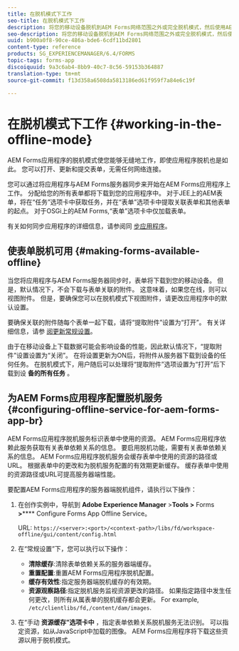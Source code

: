 ```yaml
---
title: 在脱机模式下工作
seo-title: 在脱机模式下工作
description: 将您的移动设备脱机到AEM Forms网络范围之外或完全脱机模式，然后使用AEM Forms应用程序
seo-description: 将您的移动设备脱机到AEM Forms网络范围之外或完全脱机模式，然后使用AEM Forms应用程序
uuid: b900a0f8-90ce-486a-bde6-6cdf11bd2801
content-type: reference
products: SG_EXPERIENCEMANAGER/6.4/FORMS
topic-tags: forms-app
discoiquuid: 9a3c6ab4-8bb9-40c7-8c56-59153b364887
translation-type: tm+mt
source-git-commit: f13d358a6508da5813186ed61f959f7a84e6c19f

---
```



# 在脱机模式下工作 {#working-in-the-offline-mode}

AEM Forms应用程序的脱机模式使您能够无缝地工作，即使应用程序脱机也是如此。 您可以打开、更新和提交表单，无需任何网络连接。

您可以通过将应用程序与AEM Forms服务器同步来开始在AEM Forms应用程序上工作。 分配给您的所有表单都将下载到您的应用程序中。 对于JEE上的AEM表单，将在“任务”选项卡中获取任务，并在“表单”选项卡中提取关联表单和其他表单的起点。 对于OSGi上的AEM Forms,“表单”选项卡中仅加载表单。

有关如何同步应用程序的详细信息，请参阅同 [步应用程序](/help/forms/using/sync-app.md)。

## 使表单脱机可用 {#making-forms-available-offline}

当您将应用程序与AEM Forms服务器同步时，表单将下载到您的移动设备。 但是，默认情况下，不会下载与表单关联的附件。 这意味着，如果您在线，则可以视图附件。 但是，要确保您可以在脱机模式下视图附件，请更改应用程序中的默认设置。

要确保关联的附件随每个表单一起下载，请将“提取附件”设置为“打开”。 有关详细信息，请参 [阅更新常规设置](/help/forms/using/update-general-settings.md)。

由于在移动设备上下载数据可能会影响设备的性能，因此默认情况下，“提取附件”设置设置为“关闭”。 在将设置更新为ON后，将附件从服务器下载到设备的任何任务。 在脱机模式下，用户随后可以处理将“提取附件”选项设置为“打开”后下载到设 **备的所有任务** 。

## 为AEM Forms应用程序配置脱机服务 {#configuring-offline-service-for-aem-forms-app-br}

AEM Forms应用程序脱机服务标识表单中使用的资源。 AEM Forms应用程序依赖此服务获取有关表单依赖关系的信息。 要启用脱机功能，需要有关表单依赖关系的信息。 AEM Forms应用程序脱机服务会缓存表单中使用的资源的路径或URL。 根据表单中的更改和为脱机服务配置的有效期更新缓存。 缓存表单中使用的资源路径或URL可提高服务器端性能。

要配置AEM Forms应用程序的服务器端脱机组件，请执行以下操作：

1. 在创作实例中，导航到 **Adobe Experience Manager** >**Tools >** Forms **>****** Configure Forms App Offline Service。

   URL: `https://<server>:<port>/<context-path>/libs/fd/workspace-offline/gui/content/config.html`

1. 在“常规设置”下，您可以执行以下操作：

   * **清除缓存**:清除表单依赖关系的服务器端缓存。
   * **重置配置**:重置AEM Forms应用程序脱机配置。
   * **缓存有效性**:指定服务器端脱机缓存的有效期。
   * **资源观察路径**:指定脱机服务监视资源更改的路径。 如果指定路径中发生任何更改，则所有从属表单的脱机缓存都会更新。 For example, `/etc/clientlibs/fd,/content/dam/images`.

1. 在“手动 **资源缓存”选项卡中** ，指定表单依赖关系脱机服务无法识别。 可以指定资源，如从JavaScript中加载的图像。 AEM Forms应用程序将下载这些资源以用于脱机模式。
